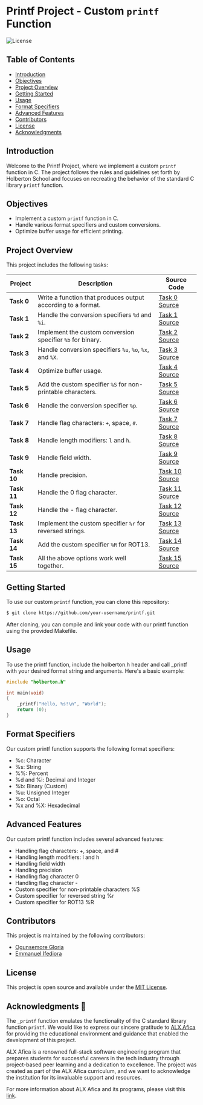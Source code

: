 # Printf Project - Custom `printf` Function

![License](https://img.shields.io/badge/license-MIT-blue.svg)

## Table of Contents

- [Introduction](#introduction)
- [Objectives](#objectives)
- [Project Overview](#project-overview)
- [Getting Started](#getting-started)
- [Usage](#usage)
- [Format Specifiers](#format-specifiers)
- [Advanced Features](#advanced-features)
- [Contributors](#contributors)
- [License](#license)
- [Acknowledgments](#acknowledgments)

## Introduction

Welcome to the Printf Project, where we implement a custom `printf` function in C. The project follows the rules and guidelines set forth by Holberton School and focuses on recreating the behavior of the standard C library `printf` function.

## Objectives

- Implement a custom `printf` function in C.
- Handle various format specifiers and custom conversions.
- Optimize buffer usage for efficient printing.
  
## Project Overview

This project includes the following tasks:

| Project | Description | Source Code |
| --- | --- | --- |
| **Task 0** | Write a function that produces output according to a format. | [Task 0 Source](task_0.c) |
| **Task 1** | Handle the conversion specifiers `%d` and `%i`. | [Task 1 Source](task_1.c) |
| **Task 2** | Implement the custom conversion specifier `%b` for binary. | [Task 2 Source](task_2.c) |
| **Task 3** | Handle conversion specifiers `%u`, `%o`, `%x`, and `%X`. | [Task 3 Source](task_3.c) |
| **Task 4** | Optimize buffer usage. | [Task 4 Source](task_4.c) |
| **Task 5** | Add the custom specifier `%S` for non-printable characters. | [Task 5 Source](task_5.c) |
| **Task 6** | Handle the conversion specifier `%p`. | [Task 6 Source](task_6.c) |
| **Task 7** | Handle flag characters: `+`, space, `#`. | [Task 7 Source](task_7.c) |
| **Task 8** | Handle length modifiers: `l` and `h`. | [Task 8 Source](task_8.c) |
| **Task 9** | Handle field width. | [Task 9 Source](task_9.c) |
| **Task 10** | Handle precision. | [Task 10 Source](task_10.c) |
| **Task 11** | Handle the 0 flag character. | [Task 11 Source](task_11.c) |
| **Task 12** | Handle the - flag character. | [Task 12 Source](task_12.c) |
| **Task 13** | Implement the custom specifier `%r` for reversed strings. | [Task 13 Source](task_13.c) |
| **Task 14** | Add the custom specifier `%R` for ROT13. | [Task 14 Source](task_14.c) |
| **Task 15** | All the above options work well together. | [Task 15 Source](task_15.c) |

## Getting Started

To use our custom `printf` function, you can clone this repository:

```bash
$ git clone https://github.com/your-username/printf.git
```

After cloning, you can compile and link your code with our printf function using the provided Makefile.

## Usage
To use the printf function, include the holberton.h header and call _printf with your desired format string and arguments. Here's a basic example:

```c
#include "holberton.h"

int main(void)
{
    _printf("Hello, %s!\n", "World");
    return (0);
}
```

## Format Specifiers
Our custom printf function supports the following format specifiers:

- %c: Character
- %s: String
- %%: Percent
- %d and %i: Decimal and Integer
- %b: Binary (Custom)
- %u: Unsigned Integer
- %o: Octal
- %x and %X: Hexadecimal

## Advanced Features
Our custom printf function includes several advanced features:

- Handling flag characters: +, space, and #
- Handling length modifiers: l and h
- Handling field width
- Handling precision
- Handling flag character 0
- Handling flag character -
- Custom specifier for non-printable characters %S
- Custom specifier for reversed string %r
- Custom specifier for ROT13 %R

## Contributors

This project is maintained by the following contributors:

- [Ogunsemore Gloria](https://github.com/Globski)
- [Emmanuel Ifediora](https://github.com/Manuelshub)

## License

This project is open source and available under the [MIT License](LICENSE).

## Acknowledgments 🙏

The `_printf` function emulates the functionality of the C standard library function `printf`. 
We would like to express our sincere gratitude to [ALX Afica](https://www.alxafrica.com/) for providing the educational environment and guidance that enabled the development of this project.

ALX Afica is a renowned full-stack software engineering program that prepares students for successful careers in the tech industry through project-based peer learning and a dedication to excellence. The project was created as part of the ALX Afica curriculum, and we want to acknowledge the institution for its invaluable support and resources.

For more information about ALX Afica and its programs, please visit this [link](https://www.alxafrica.com/).

